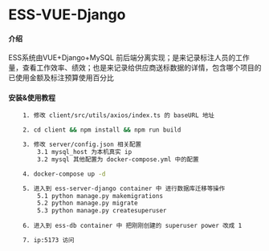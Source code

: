 # ESS-VUE-Django

#### 介绍
ESS系统由VUE+Django+MySQL 前后端分离实现；是来记录标注人员的工作量，查看工作效率、绩效；也是来记录给供应商送标数据的详情，包含哪个项目的已使用金额及标注预算使用百分比


#### 安装&使用教程
```bash
    1. 修改 client/src/utils/axios/index.ts 的 baseURL 地址
    
    2. cd client && npm install && npm run build

    3. 修改 server/config.json 相关配置
        3.1 mysql_host 为本机真实 ip
        3.2 mysql 其他配置为 docker-compose.yml 中的配置

    4. docker-compose up -d

    5. 进入到 ess-server-django container 中 进行数据库迁移等操作
        5.1 python manage.py makemigrations
        5.2 python manage.py migrate
        5.3 python manage.py createsuperuser
    
    6. 进入到 ess-db container 中 把刚刚创建的 superuser power 改成 1

    7. ip:5173 访问
